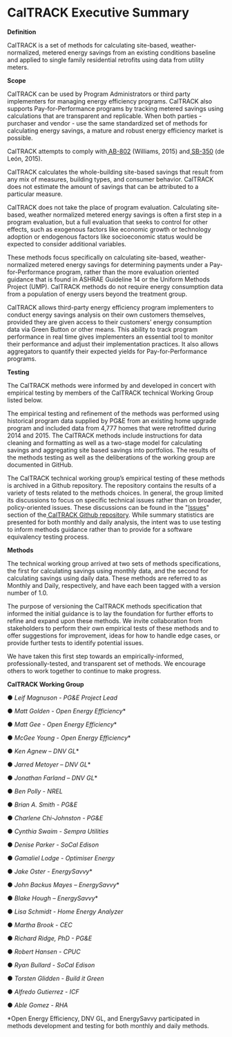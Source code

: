 # **CalTRACK Executive Summary**


**Definition**
 
 
CalTRACK is a set of methods for calculating site-based, weather-normalized, metered energy savings from an existing conditions baseline and applied to single family residential retrofits using data from utility meters.
 

**Scope**


CalTRACK can be used by Program Administrators or third party implementers for managing energy efficiency programs. CalTRACK also supports Pay-for-Performance programs by tracking metered savings using calculations that are transparent and replicable. When both parties - purchaser and vendor - use the same standardized set of methods for calculating energy savings, a mature and robust energy efficiency market is possible.

 

CalTRACK attempts to comply with[ AB-802](https://leginfo.legislature.ca.gov/faces/billNavClient.xhtml?bill_id=201520160AB802) (Williams, 2015) and[ SB-350](https://leginfo.legislature.ca.gov/faces/billNavClient.xhtml?bill_id=201520160SB350) (de León, 2015).

 

CalTRACK calculates the whole-building site-based savings that result from any mix of measures, building types, and consumer behavior. CalTRACK does not estimate the amount of savings that can be attributed to a particular measure.



CalTRACK does not take the place of program evaluation. Calculating site-based, weather normalized metered energy savings is often a first step in a program evaluation, but a full evaluation that seeks to control for other effects, such as exogenous factors like economic growth or technology adoption or endogenous factors like socioeconomic status would be expected to consider additional variables.

 

These methods focus specifically on calculating site-based, weather-normalized metered energy savings for determining payments under a Pay-for-Performance program, rather than the more evaluation oriented guidance that is found in ASHRAE Guideline 14 or the Uniform Methods Project (UMP). CalTRACK methods do not require energy consumption data from a population of energy users beyond the treatment group.

 

CalTRACK allows third-party energy efficiency program implementers to conduct energy savings analysis on their own customers themselves, provided they are given access to their customers’ energy consumption data via Green Button or other means. This ability to track program performance in real time gives implementers an essential tool to monitor their performance and adjust their implementation practices. It also allows aggregators to quantify their expected yields for Pay-for-Performance programs.



**Testing**

 

The CalTRACK methods were informed by and developed in concert with empirical testing by members of the CalTRACK technical Working Group listed below.

 

The empirical testing and refinement of the methods was performed using historical program data supplied by PG&E from an existing home upgrade program and included data from 4,777 homes that were retrofitted during 2014 and 2015. The CalTRACK methods include instructions for data cleaning and formatting as well as a two-stage model for calculating savings and aggregating site based savings into portfolios. The results of the methods testing as well as the deliberations of the working group are documented in GitHub.

 

The CalTRACK technical working group’s empirical testing of these methods is archived in a Github repository. The repository contains the results of a variety of tests related to the methods choices. In general, the group limited its discussions to focus on specific technical issues rather than on broader, policy-oriented issues. These discussions can be found in the "[Issues](https://github.com/impactlab/caltrack/issues?utf8=%E2%9C%93&q=is%3Aissue)" section of the[ CalTRACK Github repository](https://github.com/impactlab/caltrack). While summary statistics are presented for both monthly and daily analysis, the intent was to use testing to inform methods guidance rather than to provide for a software equivalency testing process.




**Methods**

 

The technical working group arrived at two sets of methods specifications, the first for calculating savings using monthly data, and the second for calculating savings using daily data. These methods are referred to as Monthly and Daily, respectively, and have each been tagged with a version number of 1.0.

 

The purpose of versioning the CalTRACK methods specification that informed the initial guidance is to lay the foundation for further efforts to refine and expand upon these methods. We invite collaboration from stakeholders to perform their own empirical tests of these methods and to offer suggestions for improvement, ideas for how to handle edge cases, or provide further tests to identify potential issues.

 

We have taken this first step towards an empirically-informed, professionally-tested, and transparent set of methods. We encourage others to work together to continue to make progress.

 

**CalTRACK Working Group**

 

●   *Leif Magnuson - PG&E Project Lead*

●  	*Matt Golden - Open Energy Efficiency**

●  	*Matt Gee - Open Energy Efficiency**

●  	*McGee Young - Open Energy Efficiency**

●  	*Ken Agnew – DNV GL**

●  	*Jarred Metoyer – DNV GL**

●  	*Jonathan Farland – DNV GL**

●  	*Ben Polly - NREL*

●  	*Brian A. Smith - PG&E*

●  	*Charlene Chi-Johnston - PG&E*

●  	*Cynthia Swaim - Sempra Utilities​*

●  	*Denise Parker - SoCal Edison*

●  	*Gamaliel Lodge - Optimiser Energy*

●  	*Jake Oster -  EnergySavvy**

●  	*John Backus Mayes – EnergySavvy**

●  	*Blake Hough – EnergySavvy**

●  	*Lisa Schmidt - Home Energy Analyzer*

●  	*Martha Brook - CEC*

●  	*Richard Ridge, PhD - PG&E*

●  	*Robert Hansen - CPUC*

●  	*Ryan Bullard - SoCal Edison*

●  	*Torsten Glidden - Build it Green*

●   *Alfredo Gutierrez - ICF*

●   *Able Gomez - RHA*



*Open Energy Efficiency, DNV GL, and EnergySavvy participated in methods development and testing for both monthly and daily methods.


